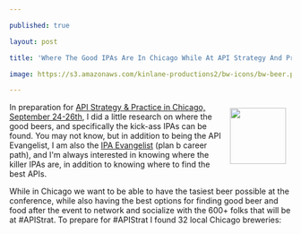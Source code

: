 ---
published: true
layout: post
title: 'Where The Good IPAs Are In Chicago While At API Strategy And Practice In September'
image: https://s3.amazonaws.com/kinlane-productions2/bw-icons/bw-beer.png
---

<p><a href="http://ipaevangelist.com"><img style="padding: 10px;" src="https://s3.amazonaws.com/kinlane-productions2/bw-icons/bw-beer.png" alt="" width="100" align="right" /></a>
<p>In preparation for <a href="http://www.apistrategyconference.com/2014Chicago/index.php">API Strategy &amp; Practice in Chicago, September 24-26th</a>, I did a little research on where the good beers, and specifically the kick-ass IPAs can be found. You may not know, but in addition to being the API Evangelist, I am also the <a href="http://ipaevangelist.com">IPA Evangelist</a> (plan b career path), and I'm always interested in knowing where the killer IPAs are, in addition to knowing where to find the best APIs.&nbsp;
<p>While in Chicago we want to be able to have the tasiest beer possible at the conference, while also having the best options for finding good beer and food after the event to network and socialize with the 600+ folks that will be at #APIStrat. To prepare for #APIStrat I found 32 local Chicago breweries:


